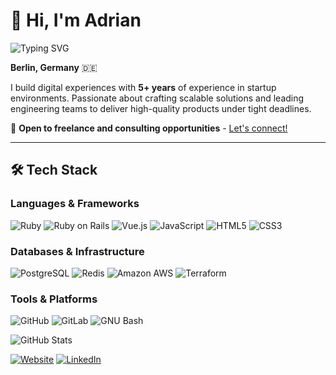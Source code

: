 # 👋 Hi, I'm Adrian

![Typing SVG](https://readme-typing-svg.herokuapp.com?font=Fira+Code&weight=500&size=28&duration=3000&pause=1000&color=2F81F7&center=true&vCenter=true&width=600&lines=Senior+Full+Stack+Engineer;Ruby+on+Rails+Specialist;Building+Digital+Experiences)


 **Berlin, Germany** 🇩🇪

I build digital experiences with **5+ years** of experience in startup environments. Passionate about crafting scalable solutions and leading engineering teams to deliver high-quality products under tight deadlines.

💬 **Open to freelance and consulting opportunities** - [Let's connect!](https://adrianisanchez.com)

---

## 🛠️ Tech Stack

### **Languages & Frameworks**

![Ruby](https://img.shields.io/badge/Ruby-CC342D?style=for-the-badge&logo=ruby&logoColor=white)
![Ruby on Rails](https://img.shields.io/badge/Ruby_on_Rails-CC0000?style=for-the-badge&logo=ruby-on-rails&logoColor=white)
![Vue.js](https://img.shields.io/badge/Vue.js-35495E?style=for-the-badge&logo=vuedotjs&logoColor=4FC08D)
![JavaScript](https://img.shields.io/badge/JavaScript-F7DF1E?style=for-the-badge&logo=javascript&logoColor=black)
![HTML5](https://img.shields.io/badge/HTML5-E34F26?style=for-the-badge&logo=html5&logoColor=white)
![CSS3](https://img.shields.io/badge/CSS3-1572B6?style=for-the-badge&logo=css3&logoColor=white)

### **Databases & Infrastructure**

![PostgreSQL](https://img.shields.io/badge/PostgreSQL-316192?style=for-the-badge&logo=postgresql&logoColor=white)
![Redis](https://img.shields.io/badge/Redis-DC382D?style=for-the-badge&logo=redis&logoColor=white)
![Amazon AWS](https://img.shields.io/badge/Amazon_AWS-FF9900?style=for-the-badge&logo=amazonaws&logoColor=white)
![Terraform](https://img.shields.io/badge/Terraform-623CE4?style=for-the-badge&logo=terraform&logoColor=white)


### **Tools & Platforms**

![GitHub](https://img.shields.io/badge/GitHub-100000?style=for-the-badge&logo=github&logoColor=white)
![GitLab](https://img.shields.io/badge/GitLab-330F63?style=for-the-badge&logo=gitlab&logoColor=white)
![GNU Bash](https://img.shields.io/badge/GNU%20Bash-4EAA25?style=for-the-badge&logo=GNU%20Bash&logoColor=white)


![GitHub Stats](https://github-readme-stats-seven-zeta-52.vercel.app/api?username=Lisztos&hide=stars&show_icons=true&theme=react&hide_border=true&count_private=true)



[![Website](https://img.shields.io/badge/Website-FF5722?style=for-the-badge&logo=google-chrome&logoColor=white)](https://adrianisanchez.com)
[![LinkedIn](https://img.shields.io/badge/LinkedIn-0077B5?style=for-the-badge&logo=linkedin&logoColor=white)](https://linkedin.com/in/adrian-isaias-sanchez)
